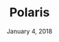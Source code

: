 ---
layout: post
date: January 4, 2018
title: Polaris
company: Shopify
link: https://polaris.shopify.com/
image: images/systems/polaris.jpg
description: Polaris is the blueprint for Shopify's design system. It helps collaborate across disciplines to build a great experience for all of Shopify’s merchants.

---